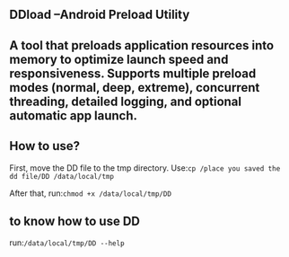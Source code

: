 DDload –Android Preload Utility
---
A tool that preloads application resources into memory to optimize launch speed and responsiveness.
Supports multiple preload modes (normal, deep, extreme), concurrent threading, detailed logging, and optional automatic app launch.
---
How to use? 
---
First, move the DD file to the tmp directory. 
Use:```cp /place you saved the dd file/DD /data/local/tmp ```

After that, 
run:```chmod +x /data/local/tmp/DD ```

to know how to use DD
---
run:```/data/local/tmp/DD --help ```
